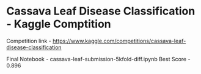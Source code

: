 # Cassava Leaf Disease Classification - Kaggle Comptition

Competition link - https://www.kaggle.com/competitions/cassava-leaf-disease-classification

Final Notebook - cassava-leaf-submission-5kfold-diff.ipynb
Best Score - 0.896
